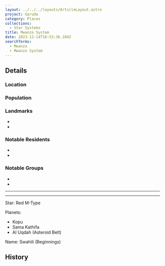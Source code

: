 ```yaml
---
layout: ../../../layouts/ArticleLayout.astro
project: Garuda
category: Places
collections:
  - Star Systems
title: Mwanzo System
date: 2023-12-14T16:53:36.184Z
searchTerms:
  - Mwanzo
  - Mwanzo System
---
```

## Details

### Location


### Population


### Landmarks
* 
* 

### Notable Residents
* 
* 

### Notable Groups  
* 
* 

[use double horizontal rule to add a details pane]::
_____
_____

Star: Red M-Type

Planets:

* Kopu
* Sama Kathifa
* Al Uqdah (Asteroid Belt)

Name: Swahili (Beginnings)

## History
